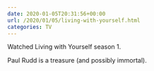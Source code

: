 ```yaml
---
date: 2020-01-05T20:31:56+00:00
url: /2020/01/05/living-with-yourself.html
categories: TV
---
```

Watched Living with Yourself season 1.

Paul Rudd is a treasure (and possibly immortal).


